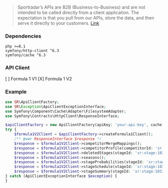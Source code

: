 > Sportradar’s APIs are B2B (Business-to-Business) and are not intended to be called directly from a client application. The expectation is that you pull from our APIs, store the data, and then serve it directly to your customers.
[Link](https://developer.sportradar.com/docs/read/Home#faqs)

### Dependencies
    php >=8.1
    symfony/http-client ^6.3
    symfony/cache ^6.3

### API Client
 [ ] Formula 1 V1
 [X] Formula 1 V2

### Example

```php
use SR\ApiClientFactory;
use SR\Exception\ApiClientExceptionInterface;
use Symfony\Component\Cache\Adapter\FilesystemAdapter;
use Symfony\Contracts\HttpClient\ResponseInterface;

$apiClientFactory = new ApiClientFactory(apiKey: 'your-api-key', cache: new FilesystemAdapter());
try {
    $formula1V2Client = $apiClientFactory->createFormula1Client();
    /** @var ResponseInterface $response */
    $response = $formula1V2Client->competitorMergeMappings();
    $response = $formula1V2Client->competitorProfile(competitorId: 'sr:competitor:178318');
    $response = $formula1V2Client->deletedStages(stageId: 'sr:stage:1031201');
    $response = $formula1V2Client->seasons();
    $response = $formula1V2Client->stageProbabilities(stageId: 'sr:stage:1031201');
    $response = $formula1V2Client->stageSchedule(stageId: 'sr:stage:1031201');
    $response = $formula1V2Client->stageSummary(stageId: 'sr:stage:1031201');
} catch (ApiClientExceptionInterface $exception) {
}
```